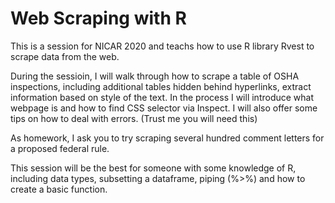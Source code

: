 # Web Scraping with R

This is a session for NICAR 2020 and teachs how to use R library Rvest to scrape data from the web. 

During the sessioin, I will walk through how to scrape a table of OSHA inspections, including additional tables hidden behind hyperlinks, extract information based on style of the text. In the process I will introduce what webpage is and how to find CSS selector via Inspect. I will also offer some tips on how to deal with errors. (Trust me you will need this)

As homework, I ask you to try scraping several hundred comment letters for a proposed federal rule.

This session will be the best for someone with some knowledge of R, including data types, subsetting a dataframe, piping (%>%) and how to create a basic function. 
